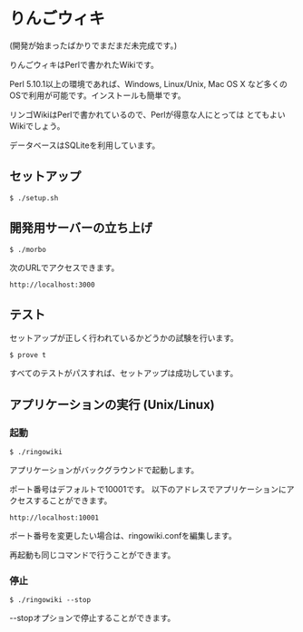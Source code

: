 # りんごウィキ

(開発が始まったばかりでまだまだ未完成です。)

りんごウィキはPerlで書かれたWikiです。

Perl 5.10.1以上の環境であれば、Windows, Linux/Unix, Mac OS X
など多くのOSで利用が可能です。インストールも簡単です。

リンゴWikiはPerlで書かれているので、Perlが得意な人にとっては
とてもよいWikiでしょう。

データベースはSQLiteを利用しています。

## セットアップ

    $ ./setup.sh

## 開発用サーバーの立ち上げ

    $ ./morbo
  
次のURLでアクセスできます。

    http://localhost:3000

## テスト

セットアップが正しく行われているかどうかの試験を行います。

    $ prove t

すべてのテストがパスすれば、セットアップは成功しています。

## アプリケーションの実行 (Unix/Linux)

### 起動

    $ ./ringowiki

アプリケーションがバックグラウンドで起動します。

ポート番号はデフォルトで10001です。
以下のアドレスでアプリケーションにアクセスすることができます。

    http://localhost:10001

ポート番号を変更したい場合は、ringowiki.confを編集します。

再起動も同じコマンドで行うことができます。

### 停止

    $ ./ringowiki --stop

--stopオプションで停止することができます。
